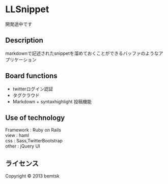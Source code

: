 LLSnippet
=============

開発途中です

Description
----------
markdownで記述されたsnippetを溜めておくことができるバッファのようなアプリケーション  

Board functions
----------
* twitterログイン認証
* タグクラウド
* Markdown + syntaxhighlight 投稿機能

Use of technology
----------
Framework : Ruby on Rails  
view      : haml  
css       : Sass,TwitterBootstrap  
other     : jQuery UI  

ライセンス
----------
Copyright &copy; 2013 bemtsk
